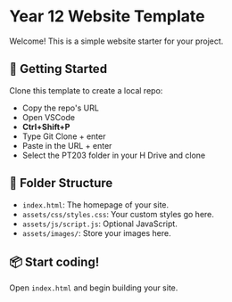 # Year 12 Website Template

Welcome! This is a simple website starter for your project.

## 🚀 Getting Started

Clone this template to create a local repo:
- Copy the repo's URL
- Open VSCode
-  **Ctrl+Shift+P**
- Type Git Clone + enter
- Paste in the URL + enter
- Select the PT203 folder in your H Drive and clone

## 🧾 Folder Structure

- `index.html`: The homepage of your site.
- `assets/css/styles.css`: Your custom styles go here.
- `assets/js/script.js`: Optional JavaScript.
- `assets/images/`: Store your images here.

## 📦 Start coding! 
Open `index.html` and begin building your site.


